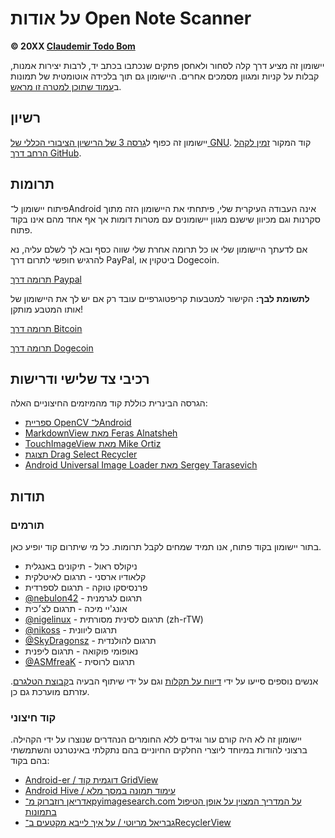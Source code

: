 על אודות Open Note Scanner
=========================

**© 20XX [Claudemir Todo Bom](http://todobom.com)**

יישומון זה מציע דרך קלה לסחור ולאחסן פתקים שנכתבו בכתב יד, לרבות יצירות אמנות, קבלות על קניות ומגוון מסמכים אחרים. היישומון גם תוך בלכידה אוטומטית של תמונות ב[עמוד שתוכן למטרה זו מראש](https://github.com/ctodobom/OpenNoteScanner/raw/master/Page%20Templates/A4%20with%202%20pages.pdf).


רשיון
-------

יישומון זה כפוף ל[גרסה 3 של הרישיון הציבורי הכללי של GNU](http://www.gnu.org/licenses/gpl.txt). קוד המקור [זמין לקהל הרחב דרך GitHub](http://github.com/ctodobom/OpenNoteScanner).

תרומות
---------

פיתוח יישומון ל־Android אינה העבודה העיקרית שלי, פיתחתי את היישומון הזה מתוך סקרנות וגם מכיוון שישנם מגוון יישומונים עם מטרות דומות אך אף אחד מהם אינו בקוד פתוח.

אם לדעתך היישומון שלי או כל תרומה אחרת שלי שווה כסף ובא לך לשלם עליה, נא להרגיש חופשי לתרום דרך PayPal, ביטקוין או Dogecoin.

[תרומה דרך Paypal](https://www.paypal.com/cgi-bin/webscr?cmd=_s-xclick&hosted_button_id=X6XHVCPMRQEL4)

**לתשומת לבך:** הקישור למטבעות קריפטוגרפיים עובד רק אם יש לך את היישומון של אותו המטבע מותקן!

[תרומה דרך Bitcoin](bitcoin:1H5tqKZoWdqkR54PGe9w67EzBnLXHBFmt9)

[תרומה דרך Dogecoin](dogecoin:DFBaP724XR3rfs9wFahBd353yFkgkqatvd)


רכיבי צד שלישי ודרישות
----------------------------------

הגרסה הבינרית כוללת קוד מהמיזמים החיצוניים האלה:

* [ספריית OpenCV ל־Android](http://www.opencv.org)
* [MarkdownView מאת Feras Alnatsheh](https://github.com/falnatsheh/MarkdownView)
* [TouchImageView מאת Mike Ortiz](https://github.com/MikeOrtiz/TouchImageView)
* [תצוגת Drag Select Recycler](https://github.com/afollestad/drag-select-recyclerview)
* [Android Universal Image Loader מאת Sergey Tarasevich](https://github.com/nostra13/Android-Universal-Image-Loader)

תודות
------

### תורמים

בתור יישומון בקוד פתוח, אנו תמיד שמחים לקבל תרומות. כל מי שיתרום קוד יופיע כאן.

* ניקולס ראול - תיקונים באנגלית
* קלאודיו ארסני - תרגום לאיטלקית
* פרנסיסקו טוקה - תרגום לספרדית
* [@nebulon42](https://github.com/nebulon42) - תרגום לגרמנית
* אונג'יי מיכה - תרגום לצ׳כית
* [@nigelinux](https://github.com/nigelinux) - תרגום לסינית מסורתית (zh-rTW)
* [@nikoss](https://github.com/nikoss) - תרגום ליוונית
* [@SkyDragonsz](https://github.com/SkyDragonsz) - תרגום להולנדית
* נאופומי פוקואה - תרגום ליפנית
* [@ASMfreaK](https://github.com/ASMfreaK) - תרגום לרוסית

אנשים נוספים סייעו על ידי [דיווח על תקלות](https://github.com/ctodobom/OpenNoteScanner/issues) וגם על ידי שיתוף הבעיה ב[קבוצת הטלגרם](https://t.me/OpenNoteScanner). עזרתם מוערכת גם כן.

### קוד חיצוני

יישומון זה לא היה קורם עור וגידים ללא החומרים הנהדרים שנוצרו על ידי הקהילה. ברצוני להודות במיוחד ליוצרי החלקים החיוניים בהם נתקלתי באינטרנט והשתמשתי בהם בקוד:

* [Android-er / דוגמית קוד GridView](http://android-er.blogspot.com.br/2012/07/gridview-loading-photos-from-sd-card.html)
* [Android Hive / עימוד תמונה במסך מלא ](http://www.androidhive.info/2013/09/android-fullscreen-image-slider-with-swipe-and-pinch-zoom-gestures/)
* [אדריאן רוזברוק מ־pyimagesearch.com על המדריך המצוין על אופן הטיפול בתמונות](http://www.pyimagesearch.com/2014/09/01/build-kick-ass-mobile-document-scanner-just-5-minutes/)
* [גבריאל מריוטי / על איך לייבא מקטעים ב־RecyclerView](https://gist.github.com/gabrielemariotti/e81e126227f8a4bb339c)

